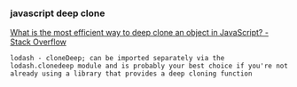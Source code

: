 ###  javascript deep clone


[What is the most efficient way to deep clone an object in JavaScript? - Stack Overflow](https://stackoverflow.com/questions/122102/what-is-the-most-efficient-way-to-deep-clone-an-object-in-javascript?answertab=votes#tab-top "What is the most efficient way to deep clone an object in JavaScript? - Stack Overflow")


 

```
lodash - cloneDeep; can be imported separately via the lodash.clonedeep module and is probably your best choice if you're not already using a library that provides a deep cloning function
```
